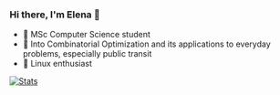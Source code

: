 ### Hi there, I'm Elena 👋
- 📕 MSc Computer Science student
- 🎲 Into Combinatorial Optimization and its applications to everyday problems, especially public transit
- 🐧 Linux enthusiast

[![Stats](https://github-readme-stats.vercel.app/api?username=elenaferr0&show_icons=true&count_private=true&theme=transparent&rank_icon=github)](https://github.com/elenaferr0)

